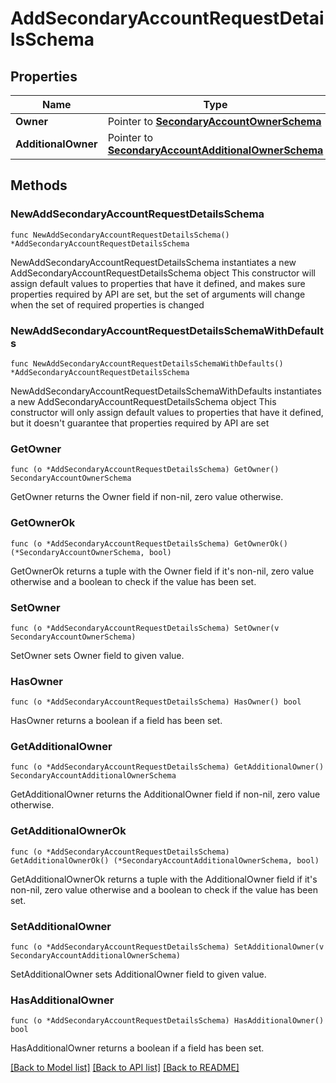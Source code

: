 # AddSecondaryAccountRequestDetailsSchema

## Properties

Name | Type | Description | Notes
------------ | ------------- | ------------- | -------------
**Owner** | Pointer to [**SecondaryAccountOwnerSchema**](SecondaryAccountOwnerSchema.md) |  | [optional] 
**AdditionalOwner** | Pointer to [**SecondaryAccountAdditionalOwnerSchema**](SecondaryAccountAdditionalOwnerSchema.md) |  | [optional] 

## Methods

### NewAddSecondaryAccountRequestDetailsSchema

`func NewAddSecondaryAccountRequestDetailsSchema() *AddSecondaryAccountRequestDetailsSchema`

NewAddSecondaryAccountRequestDetailsSchema instantiates a new AddSecondaryAccountRequestDetailsSchema object
This constructor will assign default values to properties that have it defined,
and makes sure properties required by API are set, but the set of arguments
will change when the set of required properties is changed

### NewAddSecondaryAccountRequestDetailsSchemaWithDefaults

`func NewAddSecondaryAccountRequestDetailsSchemaWithDefaults() *AddSecondaryAccountRequestDetailsSchema`

NewAddSecondaryAccountRequestDetailsSchemaWithDefaults instantiates a new AddSecondaryAccountRequestDetailsSchema object
This constructor will only assign default values to properties that have it defined,
but it doesn't guarantee that properties required by API are set

### GetOwner

`func (o *AddSecondaryAccountRequestDetailsSchema) GetOwner() SecondaryAccountOwnerSchema`

GetOwner returns the Owner field if non-nil, zero value otherwise.

### GetOwnerOk

`func (o *AddSecondaryAccountRequestDetailsSchema) GetOwnerOk() (*SecondaryAccountOwnerSchema, bool)`

GetOwnerOk returns a tuple with the Owner field if it's non-nil, zero value otherwise
and a boolean to check if the value has been set.

### SetOwner

`func (o *AddSecondaryAccountRequestDetailsSchema) SetOwner(v SecondaryAccountOwnerSchema)`

SetOwner sets Owner field to given value.

### HasOwner

`func (o *AddSecondaryAccountRequestDetailsSchema) HasOwner() bool`

HasOwner returns a boolean if a field has been set.

### GetAdditionalOwner

`func (o *AddSecondaryAccountRequestDetailsSchema) GetAdditionalOwner() SecondaryAccountAdditionalOwnerSchema`

GetAdditionalOwner returns the AdditionalOwner field if non-nil, zero value otherwise.

### GetAdditionalOwnerOk

`func (o *AddSecondaryAccountRequestDetailsSchema) GetAdditionalOwnerOk() (*SecondaryAccountAdditionalOwnerSchema, bool)`

GetAdditionalOwnerOk returns a tuple with the AdditionalOwner field if it's non-nil, zero value otherwise
and a boolean to check if the value has been set.

### SetAdditionalOwner

`func (o *AddSecondaryAccountRequestDetailsSchema) SetAdditionalOwner(v SecondaryAccountAdditionalOwnerSchema)`

SetAdditionalOwner sets AdditionalOwner field to given value.

### HasAdditionalOwner

`func (o *AddSecondaryAccountRequestDetailsSchema) HasAdditionalOwner() bool`

HasAdditionalOwner returns a boolean if a field has been set.


[[Back to Model list]](../README.md#documentation-for-models) [[Back to API list]](../README.md#documentation-for-api-endpoints) [[Back to README]](../README.md)


